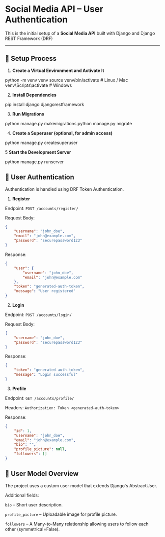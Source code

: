 # Social Media API – User Authentication

This is the initial setup of a **Social Media API** built with Django and Django REST Framework (DRF)

---

## 🚀 Setup Process

1. **Create a Virtual Environment and Activate It**

python -m venv venv
source venv/bin/activate # Linux / Mac
venv\Scripts\activate # Windows

2. **Install Dependencies**

pip install django djangorestframework

3. **Run Migrations**

python manage.py makemigrations
python manage.py migrate

4. **Create a Superuser (optional, for admin access)**

python manage.py createsuperuser

5 **Start the Development Server**

python manage.py runserver

## 🔑 User Authentication

Authentication is handled using DRF Token Authentication.

1. **Register**

Endpoint: `POST /accounts/register/`

Request Body:

```json
{
	"username": "john_doe",
	"email": "john@example.com",
	"password": "securepassword123"
}
```

Response:

```json
{
	"user": {
		"username": "john_doe",
		"email": "john@example.com"
	},
	"token": "generated-auth-token",
	"message": "User registered"
}
```

2. **Login**

Endpoint: `POST /accounts/login/`

Request Body:

```json
{
	"username": "john_doe",
	"password": "securepassword123"
}
```

Response:

```json
{
	"token": "generated-auth-token",
	"message": "Login successful"
}
```

3. **Profile**

Endpoint: `GET /accounts/profile/`

Headers:
`Authorization: Token <generated-auth-token>`

Response:

```json
{
	"id": 1,
	"username": "john_doe",
	"email": "john@example.com",
	"bio": "",
	"profile_picture": null,
	"followers": []
}
```

## 👤 User Model Overview

The project uses a custom user model that extends Django's AbstractUser.

Additional fields:

`bio` – Short user description.

`profile_picture` – Uploadable image for profile picture.

`followers` – A Many-to-Many relationship allowing users to follow each other (symmetrical=False).
